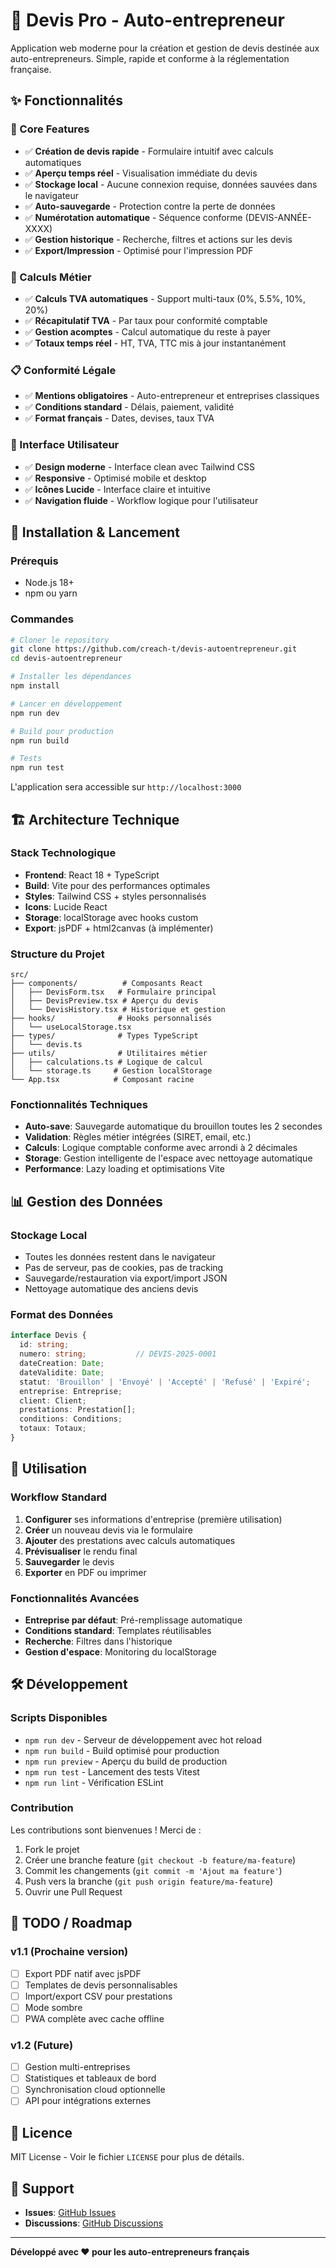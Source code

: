 # 📄 Devis Pro - Auto-entrepreneur

Application web moderne pour la création et gestion de devis destinée aux auto-entrepreneurs. Simple, rapide et conforme à la réglementation française.

## ✨ Fonctionnalités

### 🎯 Core Features
- ✅ **Création de devis rapide** - Formulaire intuitif avec calculs automatiques
- ✅ **Aperçu temps réel** - Visualisation immédiate du devis
- ✅ **Stockage local** - Aucune connexion requise, données sauvées dans le navigateur
- ✅ **Auto-sauvegarde** - Protection contre la perte de données
- ✅ **Numérotation automatique** - Séquence conforme (DEVIS-ANNÉE-XXXX)
- ✅ **Gestion historique** - Recherche, filtres et actions sur les devis
- ✅ **Export/Impression** - Optimisé pour l'impression PDF

### 🧮 Calculs Métier
- ✅ **Calculs TVA automatiques** - Support multi-taux (0%, 5.5%, 10%, 20%)
- ✅ **Récapitulatif TVA** - Par taux pour conformité comptable
- ✅ **Gestion acomptes** - Calcul automatique du reste à payer
- ✅ **Totaux temps réel** - HT, TVA, TTC mis à jour instantanément

### 📋 Conformité Légale
- ✅ **Mentions obligatoires** - Auto-entrepreneur et entreprises classiques
- ✅ **Conditions standard** - Délais, paiement, validité
- ✅ **Format français** - Dates, devises, taux TVA

### 🎨 Interface Utilisateur
- ✅ **Design moderne** - Interface clean avec Tailwind CSS
- ✅ **Responsive** - Optimisé mobile et desktop
- ✅ **Icônes Lucide** - Interface claire et intuitive
- ✅ **Navigation fluide** - Workflow logique pour l'utilisateur

## 🚀 Installation & Lancement

### Prérequis
- Node.js 18+ 
- npm ou yarn

### Commandes
```bash
# Cloner le repository
git clone https://github.com/creach-t/devis-autoentrepreneur.git
cd devis-autoentrepreneur

# Installer les dépendances
npm install

# Lancer en développement
npm run dev

# Build pour production
npm run build

# Tests
npm run test
```

L'application sera accessible sur `http://localhost:3000`

## 🏗️ Architecture Technique

### Stack Technologique
- **Frontend**: React 18 + TypeScript
- **Build**: Vite pour des performances optimales  
- **Styles**: Tailwind CSS + styles personnalisés
- **Icons**: Lucide React
- **Storage**: localStorage avec hooks custom
- **Export**: jsPDF + html2canvas (à implémenter)

### Structure du Projet
```
src/
├── components/          # Composants React
│   ├── DevisForm.tsx   # Formulaire principal
│   ├── DevisPreview.tsx # Aperçu du devis
│   └── DevisHistory.tsx # Historique et gestion
├── hooks/              # Hooks personnalisés
│   └── useLocalStorage.tsx
├── types/              # Types TypeScript
│   └── devis.ts
├── utils/              # Utilitaires métier
│   ├── calculations.ts # Logique de calcul
│   └── storage.ts     # Gestion localStorage
└── App.tsx            # Composant racine
```

### Fonctionnalités Techniques
- **Auto-save**: Sauvegarde automatique du brouillon toutes les 2 secondes
- **Validation**: Règles métier intégrées (SIRET, email, etc.)
- **Calculs**: Logique comptable conforme avec arrondi à 2 décimales
- **Storage**: Gestion intelligente de l'espace avec nettoyage automatique
- **Performance**: Lazy loading et optimisations Vite

## 📊 Gestion des Données

### Stockage Local
- Toutes les données restent dans le navigateur
- Pas de serveur, pas de cookies, pas de tracking
- Sauvegarde/restauration via export/import JSON
- Nettoyage automatique des anciens devis

### Format des Données
```typescript
interface Devis {
  id: string;
  numero: string;           // DEVIS-2025-0001
  dateCreation: Date;
  dateValidite: Date;
  statut: 'Brouillon' | 'Envoyé' | 'Accepté' | 'Refusé' | 'Expiré';
  entreprise: Entreprise;
  client: Client;
  prestations: Prestation[];
  conditions: Conditions;
  totaux: Totaux;
}
```

## 🎯 Utilisation

### Workflow Standard
1. **Configurer** ses informations d'entreprise (première utilisation)
2. **Créer** un nouveau devis via le formulaire
3. **Ajouter** des prestations avec calculs automatiques
4. **Prévisualiser** le rendu final
5. **Sauvegarder** le devis
6. **Exporter** en PDF ou imprimer

### Fonctionnalités Avancées
- **Entreprise par défaut**: Pré-remplissage automatique
- **Conditions standard**: Templates réutilisables
- **Recherche**: Filtres dans l'historique
- **Gestion d'espace**: Monitoring du localStorage

## 🛠️ Développement

### Scripts Disponibles
- `npm run dev` - Serveur de développement avec hot reload
- `npm run build` - Build optimisé pour production
- `npm run preview` - Aperçu du build de production
- `npm run test` - Lancement des tests Vitest
- `npm run lint` - Vérification ESLint

### Contribution
Les contributions sont bienvenues ! Merci de :
1. Fork le projet
2. Créer une branche feature (`git checkout -b feature/ma-feature`)
3. Commit les changements (`git commit -m 'Ajout ma feature'`)
4. Push vers la branche (`git push origin feature/ma-feature`)
5. Ouvrir une Pull Request

## 📝 TODO / Roadmap

### v1.1 (Prochaine version)
- [ ] Export PDF natif avec jsPDF
- [ ] Templates de devis personnalisables
- [ ] Import/export CSV pour prestations
- [ ] Mode sombre
- [ ] PWA complète avec cache offline

### v1.2 (Future)
- [ ] Gestion multi-entreprises
- [ ] Statistiques et tableaux de bord
- [ ] Synchronisation cloud optionnelle
- [ ] API pour intégrations externes

## 📄 Licence

MIT License - Voir le fichier `LICENSE` pour plus de détails.

## 🤝 Support

- **Issues**: [GitHub Issues](https://github.com/creach-t/devis-autoentrepreneur/issues)
- **Discussions**: [GitHub Discussions](https://github.com/creach-t/devis-autoentrepreneur/discussions)

---

**Développé avec ❤️ pour les auto-entrepreneurs français**